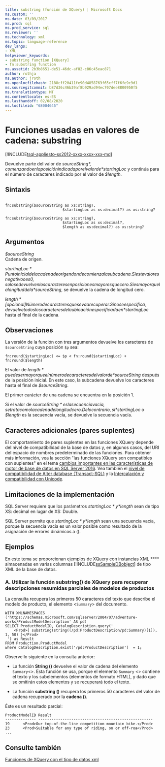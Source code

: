 ```yaml
---
title: substring (función de XQuery) | Microsoft Docs
ms.custom: ''
ms.date: 03/09/2017
ms.prod: sql
ms.prod_service: sql
ms.reviewer: ''
ms.technology: xml
ms.topic: language-reference
dev_langs:
- XML
helpviewer_keywords:
- substring function [XQuery]
- fn:substring function
ms.assetid: 2b3b8651-de51-46dc-af82-c86c45eac871
author: rothja
ms.author: jroth
ms.openlocfilehash: 2188cff20411fe90d4858763f65cff7f6fe9c9d1
ms.sourcegitcommit: b87d36c46b39af8b929ad94ec707dee8800950f5
ms.translationtype: MT
ms.contentlocale: es-ES
ms.lasthandoff: 02/08/2020
ms.locfileid: "68004645"
---
```

# <a name="functions-on-string-values---substring"></a>Funciones usadas en valores de cadena: substring
[!INCLUDE[tsql-appliesto-ss2012-xxxx-xxxx-xxx-md](../includes/tsql-appliesto-ss2012-xxxx-xxxx-xxx-md.md)]

  Devuelve parte del valor de *$sourceString*, comenzando en la posición indicada por el valor de *$startingLoc* y continúa para el número de caracteres indicado por el valor de *$length*.  
  
## <a name="syntax"></a>Sintaxis  
  
```  
  
fn:substring($sourceString as xs:string?,  
                          $startingLoc as xs:decimal?) as xs:string?  
  
fn:substring($sourceString as xs:string?,  
                          $startingLoc as xs:decimal?,  
                          $length as xs:decimal?) as xs:string?  
```  
  
## <a name="arguments"></a>Argumentos  
 *$sourceString*  
 Cadena de origen.  
  
 *$startingLoc*  
 Punto inicial de la cadena de origen donde comienza la subcadena. Si este valor es negativo o es 0, solo se devuelven los caracteres en posiciones mayores que cero. Si es mayor que la longitud de la *$sourceString*, se devuelve la cadena de longitud cero.  
  
 *$length*  
 [opcional] Número de caracteres que se va a recuperar. Si no se especifica, devuelve todos los caracteres de la ubicación especificada en *$startingLoc* hasta el final de la cadena.  
  
## <a name="remarks"></a>Observaciones  
 La versión de la función con tres argumentos devuelve los caracteres de `$sourceString` cuya posición `$p` sea:  
  
 `fn:round($startingLoc) <= $p < fn:round($startingLoc) + fn:round($length)`  
  
 El valor de *$length* puede ser mayor que el número de caracteres del valor de *$sourceString* después de la posición inicial. En este caso, la subcadena devuelve los caracteres hasta el final de *$sourceString*.  
  
 El primer carácter de una cadena se encuentra en la posición 1.  
  
 Si el valor de *$sourceString* es la secuencia vacía, se trata como la cadena de longitud cero. De lo contrario, si *$startingLoc* o *$length* es la secuencia vacía, se devuelve la secuencia vacía.  
  
## <a name="supplementary-characters-surrogate-pairs"></a>Caracteres adicionales (pares suplentes)  
 El comportamiento de pares suplentes en las funciones XQuery depende del nivel de compatibilidad de la base de datos y, en algunos casos, del URI del espacio de nombres predeterminado de las funciones. Para obtener más información, vea la sección "las funciones XQuery son compatibles con suplentes" en el tema [cambios importantes en las características de motor de base de datos en SQL Server 2016](../database-engine/breaking-changes-to-database-engine-features-in-sql-server-2016.md). Vea también el [nivel de compatibilidad de Alter database &#40;Transact-SQL&#41;](../t-sql/statements/alter-database-transact-sql-compatibility-level.md) y la [Intercalación y compatibilidad con Unicode](../relational-databases/collations/collation-and-unicode-support.md).  
  
## <a name="implementation-limitations"></a>Limitaciones de la implementación  
 SQL Server requiere que los parámetros *$startingLoc* y *$length* sean de tipo XS: decimal en lugar de XS: Double.  
  
 SQL Server permite que *$startingLoc* y *$length* sean una secuencia vacía, porque la secuencia vacía es un valor posible como resultado de la asignación de errores dinámicos a ().  
  
## <a name="examples"></a>Ejemplos  
 En este tema se proporcionan ejemplos de XQuery con instancias XML **** almacenadas en varias columnas [!INCLUDE[ssSampleDBobject](../includes/sssampledbobject-md.md)] de tipo XML de la base de datos.  
  
### <a name="a-using-the-substring-xquery-function-to-retrieve-partial-summary-product-model-descriptions"></a>A. Utilizar la función substring() de XQuery para recuperar descripciones resumidas parciales de modelos de productos  
 La consulta recupera los primeros 50 caracteres del texto que describe el modelo de producto, el elemento <`Summary`> del documento.  
  
```  
WITH XMLNAMESPACES ('https://schemas.microsoft.com/sqlserver/2004/07/adventure-works/ProductModelDescription' AS pd)  
SELECT ProductModelID, CatalogDescription.query('  
    <Prod>{ substring(string((/pd:ProductDescription/pd:Summary)[1]), 1, 50) }</Prod>  
 ') as Result  
FROM Production.ProductModel  
where CatalogDescription.exist('/pd:ProductDescription')  = 1;  
```  
  
 Observe lo siguiente en la consulta anterior:  
  
-   La función **String ()** devuelve el valor de cadena del elemento `Summary`<>. Esta función se usa, porque el elemento `Summary` <> contiene el texto y los subelementos (elementos de formato HTML), y dado que se omitirán estos elementos y se recuperará todo el texto.  
  
-   La función **substring ()** recupera los primeros 50 caracteres del valor de cadena recuperado por la **cadena ()**.  
  
 Éste es un resultado parcial:  
  
```  
ProductModelID Result  
-------------- ----------------------------------------------------  
19      <Prod>Our top-of-the-line competition mountain bike.</Prod>   
23      <Prod>Suitable for any type of riding, on or off-roa</Prod>  
...  
```  
  
## <a name="see-also"></a>Consulte también  
 [Funciones de XQuery con el tipo de datos xml](../xquery/xquery-functions-against-the-xml-data-type.md)  
  
  
